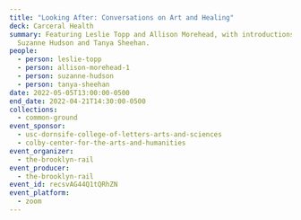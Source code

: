 ```yaml
---
title: "Looking After: Conversations on Art and Healing"
deck: Carceral Health
summary: Featuring Leslie Topp and Allison Morehead, with introductions by
  Suzanne Hudson and Tanya Sheehan.
people:
  - person: leslie-topp
  - person: allison-morehead-1
  - person: suzanne-hudson
  - person: tanya-sheehan
date: 2022-05-05T13:00:00-0500
end_date: 2022-04-21T14:30:00-0500
collections:
  - common-ground
event_sponsor:
  - usc-dornsife-college-of-letters-arts-and-sciences
  - colby-center-for-the-arts-and-humanities
event_organizer:
  - the-brooklyn-rail
event_producer:
  - the-brooklyn-rail
event_id: recsvAG44Q1tQRhZN
event_platform:
  - zoom
---
```

